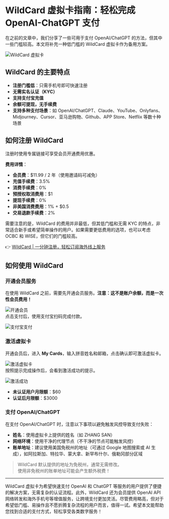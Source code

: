 # WildCard 虚拟卡指南：轻松完成 OpenAI-ChatGPT 支付

在之前的文章中，我们分享了一些可用于支付 OpenAI/ChatGPT 的方法，但其中一些门槛较高。本文将补充一种低门槛的 WildCard 虚拟卡作为备用方案。

![WildCard 虚拟卡](https://bbtdd.com/img/1005195041170903.webp)

## WildCard 的主要特点

- **注册门槛低**：只需手机号即可快速注册  
- **无需实名认证（KYC）**  
- **支持支付宝充值**  
- **余额可提现，无手续费**  
- **支持多种支付场景**：如 OpenAI/ChatGPT、Claude、YouTube、Onlyfans、Midjourney、Cursor、亚马逊购物、Github、APP Store、Netflix 等数十种场景  

## 如何注册 WildCard

注册时使用专属链接可享受会员开通费用优惠。

**费用详情**：  
- **会员费**：$11.99 / 2 年（使用邀请码可减免）  
- **充值手续费**：3.5%  
- **消费手续费**：0%  
- **预授权取消费用**：$1  
- **提现手续费**：0%  
- **非美国消费费用**：1% + $0.5  
- **交易退款手续费**：2%  

需要注意的是，WildCard 的费用并非最低，但其低门槛和无需 KYC 的特点，非常适合新手或希望简单操作的用户。如果需要更低费用的选项，也可以考虑 OCBC 和 WISE，但它们的门槛较高。

👉 [WildCard | 一分钟注册，轻松订阅海外线上服务](https://bbtdd.com/WildCard)

## 如何使用 WildCard

### 开通会员服务

在使用 WildCard 之前，需要先开通会员服务。**注意：这不是账户余额，而是一次性会员费用！**

![开通会员](https://bbtdd.com/img/3841600357727.webp)  
点击支付后，使用支付宝扫码完成付款。

![支付宝支付](https://bbtdd.com/img/8759882513545.webp)

### 激活虚拟卡

开通会员后，进入 **My Cards**，输入拼音姓名和邮箱，点击确认即可激活虚拟卡。

![激活虚拟卡](https://bbtdd.com/img/4942451718.webp)  
按照提示完成操作后，会看到激活成功的提示。

![激活成功](https://bbtdd.com/img/504641094.webp)

- **未认证用户月限额**：$60  
- **认证后月限额**：$3000  

### 支付 OpenAI/ChatGPT

在支付 OpenAI/ChatGPT 时，注意以下事项以避免触发风控导致支付失败：

- **姓名**：使用虚拟卡上提供的姓名（如 ZHANG SAN）  
- **网络环境**：使用干净的代理节点（不干净的节点可能触发风控）  
- **账单地址**：建议使用美国免税州的地址（可通过 Google 地图搜索或 AI 生成），如阿拉斯加、特拉华、蒙大拿、新罕布什尔、俄勒冈部分区域  

> WildCard 默认提供的地址为免税州，通常无需修改。  
> 使用非免税州的账单地址可能会产生额外税费！

---

WildCard 虚拟卡为希望快速支付 OpenAI 和 ChatGPT 等服务的用户提供了便捷的解决方案，无需复杂的认证流程。此外，WildCard 还为会员提供 OpenAI API 网络转发和海外手机号等增值服务，让跨境支付更加灵活。尽管费用略高，但对于希望低门槛、易操作且不愿折腾复杂流程的用户而言，值得一试。希望本文能帮助您找到合适的支付方式，轻松享受各类数字服务！
